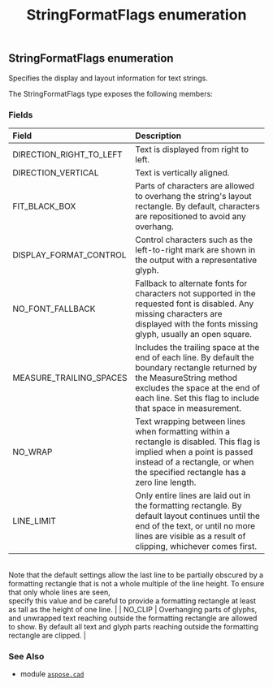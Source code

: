 ﻿---
title: StringFormatFlags enumeration
second_title: Aspose.CAD for Python via .NET API References
description: 
type: docs
weight: 890
url: /python-net/aspose.cad/stringformatflags/
is_root: false
---

## StringFormatFlags enumeration

Specifies the display and layout information for text strings.



The StringFormatFlags type exposes the following members:

### Fields
| Field | Description |
| :- | :- |
| DIRECTION_RIGHT_TO_LEFT | Text is displayed from right to left. |
| DIRECTION_VERTICAL | Text is vertically aligned. |
| FIT_BLACK_BOX | Parts of characters are allowed to overhang the string's layout rectangle. By default, characters are repositioned to avoid any overhang. |
| DISPLAY_FORMAT_CONTROL | Control characters such as the left-to-right mark are shown in the output with a representative glyph. |
| NO_FONT_FALLBACK | Fallback to alternate fonts for characters not supported in the requested font is disabled. Any missing characters are displayed with the fonts missing glyph, usually an open square. |
| MEASURE_TRAILING_SPACES | Includes the trailing space at the end of each line. By default the boundary rectangle returned by the MeasureString method excludes the space at the end of each line. Set this flag to include that space in measurement. |
| NO_WRAP | Text wrapping between lines when formatting within a rectangle is disabled. This flag is implied when a point is passed instead of a rectangle, or when the specified rectangle has a zero line length. |
| LINE_LIMIT | Only entire lines are laid out in the formatting rectangle. By default layout continues until the end of the text, or until no more lines are visible as a result of clipping, whichever comes first.<br/>Note that the default settings allow the last line to be partially obscured by a formatting rectangle that is not a whole multiple of the line height. To ensure that only whole lines are seen,<br/>specify this value and be careful to provide a formatting rectangle at least as tall as the height of one line. |
| NO_CLIP | Overhanging parts of glyphs, and unwrapped text reaching outside the formatting rectangle are allowed to show. By default all text and glyph parts reaching outside the formatting rectangle are clipped. |



### See Also
* module [`aspose.cad`](..)
